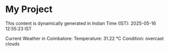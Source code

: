 # My Project

This content is dynamically generated in Indian Time (IST): 2025-05-16 12:55:23 IST


Current Weather in Coimbatore:
Temperature: 31.22 °C
Condition: overcast clouds
